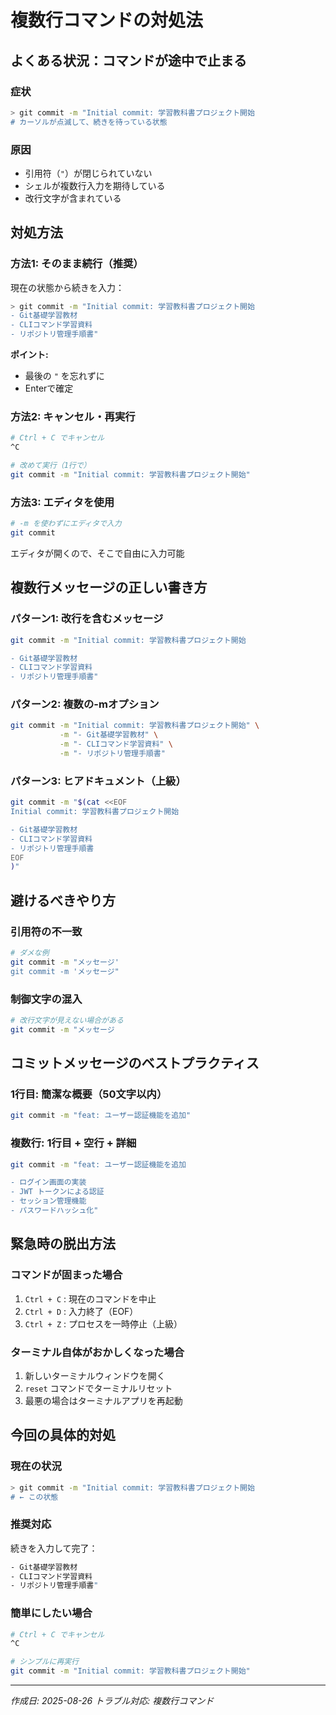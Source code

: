 # 複数行コマンドの対処法

## よくある状況：コマンドが途中で止まる

### 症状
```bash
> git commit -m "Initial commit: 学習教科書プロジェクト開始
# カーソルが点滅して、続きを待っている状態
```

### 原因
- 引用符（`"`）が閉じられていない
- シェルが複数行入力を期待している
- 改行文字が含まれている

## 対処方法

### 方法1: そのまま続行（推奨）
現在の状態から続きを入力：

```bash
> git commit -m "Initial commit: 学習教科書プロジェクト開始
- Git基礎学習教材
- CLIコマンド学習資料  
- リポジトリ管理手順書"
```

**ポイント:**
- 最後の `"` を忘れずに
- Enterで確定

### 方法2: キャンセル・再実行
```bash
# Ctrl + C でキャンセル
^C

# 改めて実行（1行で）
git commit -m "Initial commit: 学習教科書プロジェクト開始"
```

### 方法3: エディタを使用
```bash
# -m を使わずにエディタで入力
git commit
```

エディタが開くので、そこで自由に入力可能

## 複数行メッセージの正しい書き方

### パターン1: 改行を含むメッセージ
```bash
git commit -m "Initial commit: 学習教科書プロジェクト開始

- Git基礎学習教材
- CLIコマンド学習資料
- リポジトリ管理手順書"
```

### パターン2: 複数の-mオプション
```bash
git commit -m "Initial commit: 学習教科書プロジェクト開始" \
           -m "- Git基礎学習教材" \
           -m "- CLIコマンド学習資料" \
           -m "- リポジトリ管理手順書"
```

### パターン3: ヒアドキュメント（上級）
```bash
git commit -m "$(cat <<EOF
Initial commit: 学習教科書プロジェクト開始

- Git基礎学習教材
- CLIコマンド学習資料
- リポジトリ管理手順書
EOF
)"
```

## 避けるべきやり方

### 引用符の不一致
```bash
# ダメな例
git commit -m "メッセージ'
git commit -m 'メッセージ"
```

### 制御文字の混入
```bash
# 改行文字が見えない場合がある
git commit -m "メッセージ
```

## コミットメッセージのベストプラクティス

### 1行目: 簡潔な概要（50文字以内）
```bash
git commit -m "feat: ユーザー認証機能を追加"
```

### 複数行: 1行目 + 空行 + 詳細
```bash
git commit -m "feat: ユーザー認証機能を追加

- ログイン画面の実装
- JWT トークンによる認証
- セッション管理機能
- パスワードハッシュ化"
```

## 緊急時の脱出方法

### コマンドが固まった場合
1. `Ctrl + C` : 現在のコマンドを中止
2. `Ctrl + D` : 入力終了（EOF）
3. `Ctrl + Z` : プロセスを一時停止（上級）

### ターミナル自体がおかしくなった場合
1. 新しいターミナルウィンドウを開く
2. `reset` コマンドでターミナルリセット
3. 最悪の場合はターミナルアプリを再起動

## 今回の具体的対処

### 現在の状況
```bash
> git commit -m "Initial commit: 学習教科書プロジェクト開始
# ← この状態
```

### 推奨対応
続きを入力して完了：
```bash
- Git基礎学習教材
- CLIコマンド学習資料  
- リポジトリ管理手順書"
```

### 簡単にしたい場合
```bash
# Ctrl + C でキャンセル
^C

# シンプルに再実行
git commit -m "Initial commit: 学習教科書プロジェクト開始"
```

---
*作成日: 2025-08-26*
*トラブル対応: 複数行コマンド*